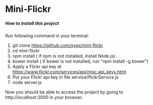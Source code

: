 # Mini-Flickr

##### How to install this project

Run following command in your terminal:

1. git clone https://github.com/oypx/mini-flickr
2. cd mini-flickr
3. npm install ( if npm is not installed, install Node.js)
4. bower install ( if bower is not installed, run "npm install -g bower")
5. Apply a Flickr api key at https://www.flickr.com/services/api/misc.api_keys.html
6. Put your Flickr api key in file service/flickrService.js
7. node server.js

Now you should be able to access the project by going to http://localhost:3000 in your browser.
